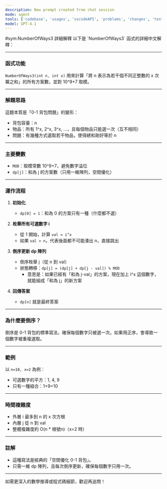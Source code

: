 ```yaml
---
description: New prompt created from chat session
mode: agent
tools: ['codebase', 'usages', 'vscodeAPI', 'problems', 'changes', 'testFailure', 'terminalSelection', 'terminalLastCommand', 'fetch', 'findTestFiles', 'searchResults', 'githubRepo', 'extensions', 'runTests', 'editFiles', 'runNotebooks', 'search', 'new', 'runTasks']
model: GPT-4.1
---
```

<user>
#sym:NumberOfWays3  詳細解釋
</user>
<assistant>
以下是 `NumberOfWays3` 函式的詳細中文解釋：

---

### 函式功能

`NumberOfWays3(int n, int x)` 用來計算「將 n 表示為若干個不同正整數的 x 次冪之和」的所有方案數，並對 10^9+7 取模。

---

### 解題思路

這題本質是「0-1 背包問題」的變形：

- 背包容量：n
- 物品：所有 1^x, 2^x, 3^x, ...，且每個物品只能選一次（互不相同）
- 問題：有幾種方式選取若干物品，使得總和剛好等於 n

---

### 主要變數

- `MOD`：取模常數 10^9+7，避免數字溢位
- `dp[j]`：和為 j 的方案數（只用一維陣列，空間優化）

---

### 運作流程

1. **初始化**
   - `dp[0] = 1`：和為 0 的方案只有一種（什麼都不選）

2. **枚舉所有可選數字 i**
   - 從 1 開始，計算 `val = i^x`
   - 如果 `val > n`，代表後面都不可能湊出 n，直接跳出

3. **倒序更新 dp 陣列**
   - 倒序枚舉 j（從 n 到 val）
   - 狀態轉移：`dp[j] = (dp[j] + dp[j - val]) % MOD`
     - 意思是：如果已經有「和為 j-val」的方案，現在加上 i^x 這個數字，就能組成「和為 j」的新方案

4. **回傳答案**
   - `dp[n]` 就是最終答案

---

### 為什麼要倒序？

倒序是 0-1 背包的標準寫法，確保每個數字只被選一次。如果用正序，會導致一個數字被重複選取。

---

### 範例

以 `n=10, x=2` 為例：

- 可選數字的平方：1, 4, 9
- 只有一種組合：1+9=10

---

### 時間複雜度

- 外層 i 最多到 n 的 x 次方根
- 內層 j 從 n 到 val
- 整體複雜度約 O(n * 根號n)（x=2 時）

---

### 註解

- 這種寫法是經典的「空間優化 0-1 背包」。
- 只需一維 dp 陣列，且每次倒序更新，確保每個數字只用一次。

---

如需更深入的數學推導或程式碼細節，歡迎再追問！
</assistant>